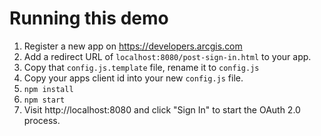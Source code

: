 # Running this demo

1. Register a new app on https://developers.arcgis.com
2. Add a redirect URL of `localhost:8080/post-sign-in.html` to your app.
3. Copy that `config.js.template` file, rename it to `config.js`
4. Copy your apps client id into your new `config.js` file.
5. `npm install`
6. `npm start`
7. Visit http://localhost:8080 and click "Sign In" to start the OAuth 2.0 process.
